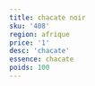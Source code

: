 ```yaml
---
title: chacate noir
sku: '408'
region: afrique
price: '1'
desc: 'chacate'
essence: chacate
poids: 100
---
```

